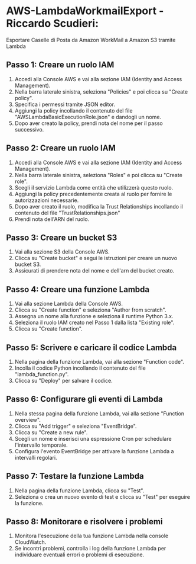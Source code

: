 # AWS-LambdaWorkmailExport - Riccardo Scudieri: 
Esportare Caselle di Posta da Amazon WorkMail a Amazon S3 tramite Lambda


## Passo 1: Creare un ruolo IAM

1. Accedi alla Console AWS e vai alla sezione IAM (Identity and Access Management).
2. Nella barra laterale sinistra, seleziona "Policies" e poi clicca su "Create policy".
3. Specifica i permessi tramite JSON editor.
4. Aggiungi la policy incollando il contenuto del file "AWSLambdaBasicExecutionRole.json" e dandogli un nome.
5. Dopo aver creato la policy, prendi nota del nome per il passo successivo.
   
## Passo 2: Creare un ruolo IAM

1. Accedi alla Console AWS e vai alla sezione IAM (Identity and Access Management).
2. Nella barra laterale sinistra, seleziona "Roles" e poi clicca su "Create role".
3. Scegli il servizio Lambda come entità che utilizzerà questo ruolo.
4. Aggiungi la policy precedentemente creata al ruolo per fornire le autorizzazioni necessarie.
5. Dopo aver creato il ruolo, modifica la Trust Relationships incollando il contenuto del file "TrustRelationships.json"
6. Prendi nota dell'ARN del ruolo.

## Passo 3: Creare un bucket S3

1. Vai alla sezione S3 della Console AWS.
2. Clicca su "Create bucket" e segui le istruzioni per creare un nuovo bucket S3.
3. Assicurati di prendere nota del nome e dell'arn del bucket creato.

## Passo 4: Creare una funzione Lambda

1. Vai alla sezione Lambda della Console AWS.
2. Clicca su "Create function" e seleziona "Author from scratch".
3. Assegna un nome alla funzione e seleziona il runtime Python 3.x.
4. Seleziona il ruolo IAM creato nel Passo 1 dalla lista "Existing role".
5. Clicca su "Create function".

## Passo 5: Scrivere e caricare il codice Lambda

1. Nella pagina della funzione Lambda, vai alla sezione "Function code".
2. Incolla il codice Python incollando il contenuto del file "lambda_function.py".
3. Clicca su "Deploy" per salvare il codice.

## Passo 6: Configurare gli eventi di Lambda

1. Nella stessa pagina della funzione Lambda, vai alla sezione "Function overview".
2. Clicca su "Add trigger" e seleziona "EventBridge".
3. Clicca su "Create a new rule".
4. Scegli un nome e inserisci una espressione Cron per schedulare l'intervallo temporale.
5. Configura l'evento EventBridge per attivare la funzione Lambda a intervalli regolari.

## Passo 7: Testare la funzione Lambda

1. Nella pagina della funzione Lambda, clicca su "Test".
2. Seleziona o crea un nuovo evento di test e clicca su "Test" per eseguire la funzione.

## Passo 8: Monitorare e risolvere i problemi

1. Monitora l'esecuzione della tua funzione Lambda nella console CloudWatch.
2. Se incontri problemi, controlla i log della funzione Lambda per individuare eventuali errori o problemi di esecuzione.
